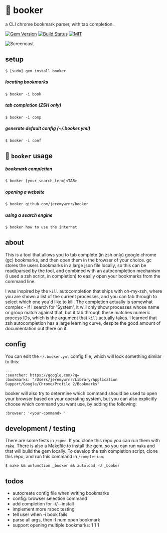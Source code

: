 :bookmark: booker
=================


a CLI chrome bookmark parser, with tab completion.

[![Gem Version](https://badge.fury.io/rb/booker.svg)](https://badge.fury.io/rb/booker)
[![Build Status](https://travis-ci.org/jeremywrnr/booker.svg?branch=master)](https://travis-ci.org/jeremywrnr/booker)
[![MIT](https://img.shields.io/npm/l/alt.svg?style=flat)](http://jeremywrnr.com/mit-license)

![Screencast](http://i.imgur.com/yydqb3m.gif)


## setup

    $ [sudo] gem install booker

##### locating bookmarks

    $ booker -i book

##### tab completion (ZSH only)

    $ booker -i comp

##### generate default config (~/.booker.yml)

    $ booker -i conf


## :bookmark: `booker` usage

##### bookmark completion

    $ booker [your_search_term]<TAB>

##### opening a website

    $ booker github.com/jeremywrnr/booker

##### using a search engine

    $ booker how to use the internet


## about
This is a tool that allows you to tab complete (in zsh only) google chrome (gc)
bookmarks, and then open them in the browser of your choice. gc stores the
users bookmarks in a large json file locally, so this can be read/parsed by the
tool, and combined with an autocompletion mechanism (i used a zsh script, in
completion) to easily open your bookmarks from the command line.

I was inspired by the `kill` autocompletion that ships with oh-my-zsh, where
you are shown a list of the current processes, and you can tab through to
select which one you'd like to kill. The completion actually is somewhat
complex - if I search for 'System', it will only show processes whose name or
group match against that, but it tab through these matches numeric process IDs,
which is the argument that `kill` actually takes. I learned that zsh
autocompletion has a large learning curve, despite the good amount of
documentation out there on it.


## config
You can edit the `~/.booker.yml` config file, which will look something similar
to this:

    ---
    :searcher: https://google.com/?q=
    :bookmarks: "/Users/jeremywrnr/Library/Application Support/Google/Chrome/Profile 2/Bookmarks"

booker will also try to determine which command should be used to open your
browser based on your operating system, but you can also explicitly choose
which command you want use, by adding the following:

    :browser: '<your-command> '

## development / testing
There are some tests in `/spec`. If you clone this repo you can run them with
`rake`. There is also a Makefile to install the gem, so you can run `make` and
that will build the gem locally. To develop the zsh completion script, clone
this repo, and run this command in `/completion`:

    $ make && unfunction _booker && autoload -U _booker


## todos
- autocreate config file when writing bookmarks
- config: browser selection command
- add completion for -i/--install
- implement more rspec testing
- tell user when -i book fails
- parse all args, then if num open bookmark
- support opening multiple bookmarks: 1 1 1

